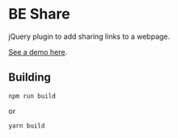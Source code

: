 # BE Share #

jQuery plugin to add sharing links to a webpage.

[See a demo here](http://brandextract.github.io/jQuery-BEShare/demo/).

## Building ##
    npm run build

or

    yarn build
